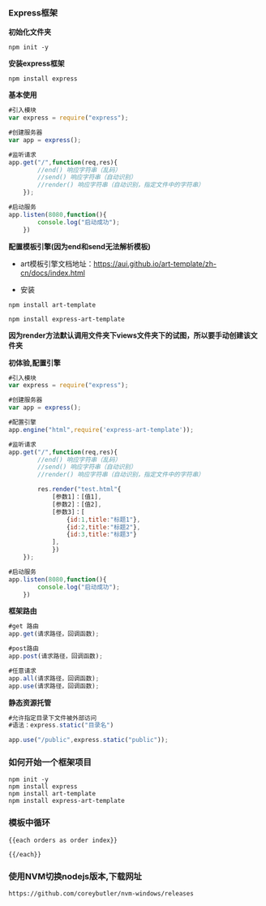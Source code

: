 ### Express框架

**初始化文件夹**
```
npm init -y
```

**安装express框架**
```
npm install express
```

**基本使用**
```js
#引入模块
var express = require("express");

#创建服务器
var app = express();

#监听请求
app.get("/",function(req,res){
		//end() 响应字符串（乱码）
		//send() 响应字符串（自动识别）
		//render() 响应字符串（自动识别，指定文件中的字符串）
	});

#启动服务
app.listen(8080,function(){
		console.log("启动成功");
	})
```

**配置模板引擎(因为end和send无法解析模板)**

* art模板引擎文档地址：https://aui.github.io/art-template/zh-cn/docs/index.html

* 安装
```
npm install art-template
```
```
npm install express-art-template
```

**因为render方法默认调用文件夹下views文件夹下的试图，所以要手动创建该文件夹**

**初体验,配置引擎**
```js
#引入模块
var express = require("express");

#创建服务器
var app = express();

#配置引擎
app.engine("html",require('express-art-template'));

#监听请求
app.get("/",function(req,res){
		//end() 响应字符串（乱码）
		//send() 响应字符串（自动识别）
		//render() 响应字符串（自动识别，指定文件中的字符串）

		res.render("test.html"{
			[参数1]：[值1],
			[参数2]：[值2],
			[参数3]：[
				{id:1,title:"标题1"},
				{id:2,title:"标题2"},
				{id:3,title:"标题3"}
			],
			})
	});

#启动服务
app.listen(8080,function(){
		console.log("启动成功");
	})
```

**框架路由**
```js
#get 路由
app.get(请求路径，回调函数);

#post路由
app.post(请求路径，回调函数);

#任意请求
app.all(请求路径，回调函数);
app.use(请求路径，回调函数);
```
**静态资源托管**
```js
#允许指定目录下文件被外部访问
#语法：express.static("目录名")

app.use("/public",express.static("public"));
```

### 如何开始一个框架项目
```
npm init -y
npm install express
npm install art-template
npm install express-art-template
```

### 模板中循环
```
{{each orders as order index}}

{{/each}}
```

### 使用NVM切换nodejs版本,下载网址
```
https://github.com/coreybutler/nvm-windows/releases
```


